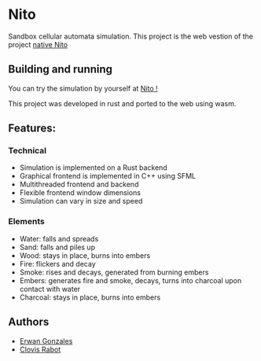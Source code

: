 # Nito

Sandbox cellular automata simulation.
This project is the web vestion of the project [native Nito](https://github.com/ErwanGZL/Nito)

## Building and running

You can try the simulation by yourself at [Nito !](https://rclovis.github.io/Nito-Wasm/)

This project was developed in rust and ported to the web using wasm.


## Features:

### Technical

- Simulation is implemented on a Rust backend
- Graphical frontend is implemented in C++ using SFML
- Multithreaded frontend and backend
- Flexible frontend window dimensions
- Simulation can vary in size and speed

### Elements

- Water: falls and spreads
- Sand: falls and piles up
- Wood: stays in place, burns into embers
- Fire: flickers and decay
- Smoke: rises and decays, generated from burning embers
- Embers: generates fire and smoke, decays, turns into charcoal upon contact with water
- Charcoal: stays in place, burns into embers

## Authors

- [Erwan Gonzales](https://github.com/EstusSipper)
- [Clovis Rabot](https://github.com/rclovis)
